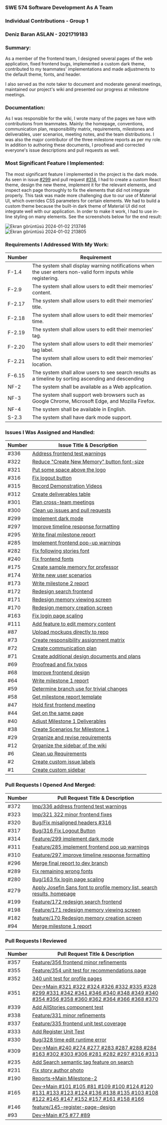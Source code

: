 ### SWE 574 Software Development As A Team
### Individual Contributions - Group 1
### Deniz Baran ASLAN - 2021719183

### Summary:

As a member of the frontend team, I designed several pages of the web application, fixed frontend bugs, implemented a custom dark theme, contributed to my teammates' implementations and made adjustments to the default theme, fonts, and header.

I also served as the note taker to document and moderate general meetings, maintained our project's wiki and presented our progress at milestone meetings.

### Documentation:

As I was responsible for the wiki, I wrote many of the pages we have with contributions from teammates. Mainly: the homepage, conventions, communication plan, responsibility matrix, requirements, milestones and deliverables, user scenarios, meeting notes, and the team distributions. I was also the major contributor of the three milestone reports as per my role. In addition to authoring these documents, I proofread and corrected everyone's issue descriptions and pull requests as well.

### Most Significant Feature I Implemented:

The most significant feature I implemented in the project is the dark mode. As seen in issue [#299](https://github.com/SWE574-Fall2023-Group1/SWE574-Fall2023-G1/issues/299) and pull request [#314](https://github.com/SWE574-Fall2023-Group1/SWE574-Fall2023-G1/pull/314), I had to create a custom React theme, design the new theme, implement it for the relevant elements, and inspect each page thoroughly to fix the elements that did not integrate properly. This task was made more challenging due to our use of Material UI, which overrides CSS parameters for certain elements. We had to build a custom theme because the built-in dark theme of Material UI did not integrate well with our application. In order to make it work, I had to use in-line styling on many elements. See the screenshots below for the end result:

![Ekran görüntüsü 2024-01-02 213746](https://hackmd.io/_uploads/SJq6_AWO6.png)
![Ekran görüntüsü 2024-01-02 213805](https://hackmd.io/_uploads/Sk9pORZdp.png)


### Requirements I Addressed With My Work:

|Number|Requirement|
|-|-|
|F-1.4|The system shall display warning notifications when the user enters non-valid form inputs while registering.
|F-2.9|The system shall allow users to edit their memories’ content.
|F-2.17|The system shall allow users to edit their memories’ title.	
|F-2.18|The system shall allow users to edit their memories’ time.	
|F-2.19|The system shall allow users to edit their memories’ tag.	
|F-2.20|The system shall allow users to edit their memories’ tag label.	
|F-2.21|The system shall allow users to edit their memories’ location.
|F-6.15|The system shall allow users to see search results as a timeline by sorting ascending and descending
|NF-2|	The system shall be available as a Web application.	
|NF-3|	The system shall support web browsers such as Google Chrome, Microsoft Edge, and Mozilla Firefox.	
|NF-4|	The system shall be available in English.
|S-2.3|	The system shall have dark mode support.

### Issues I Was Assigned and Handled:

|Number|Issue Title & Description|
|-|-|
|#336|[Address frontend test warnings](https://github.com/SWE574-Fall2023-Group1/SWE574-Fall2023-G1/issues/336)
|#322|[Reduce "Create New Memory" button font-size](https://github.com/SWE574-Fall2023-Group1/SWE574-Fall2023-G1/issues/322)
|#321|[Put some space above the logo](https://github.com/SWE574-Fall2023-Group1/SWE574-Fall2023-G1/issues/321)
|#316|[Fix logout button](https://github.com/SWE574-Fall2023-Group1/SWE574-Fall2023-G1/issues/316)
|#315|[Record Demonstration Videos](https://github.com/SWE574-Fall2023-Group1/SWE574-Fall2023-G1/issues/315)
|#312|[Create deliverables table](https://github.com/SWE574-Fall2023-Group1/SWE574-Fall2023-G1/issues/312)
|#301|[Plan cross-team meetings](https://github.com/SWE574-Fall2023-Group1/SWE574-Fall2023-G1/issues/301)
|#300|[Clean up issues and pull requests](https://github.com/SWE574-Fall2023-Group1/SWE574-Fall2023-G1/issues/300)
|#299|[Implement dark mode](https://github.com/SWE574-Fall2023-Group1/SWE574-Fall2023-G1/issues/299)
|#297|[Improve timeline response formatting](https://github.com/SWE574-Fall2023-Group1/SWE574-Fall2023-G1/issues/297)
|#295|[Write final milestone report](https://github.com/SWE574-Fall2023-Group1/SWE574-Fall2023-G1/issues/295)
|#285|[Implement frontend pop-up warnings](https://github.com/SWE574-Fall2023-Group1/SWE574-Fall2023-G1/issues/285)
|#282|[Fix following stories font](https://github.com/SWE574-Fall2023-Group1/SWE574-Fall2023-G1/issues/282)
|#240|[Fix frontend fonts](https://github.com/SWE574-Fall2023-Group1/SWE574-Fall2023-G1/issues/240)
|#175|[Create sample memory for professor](https://github.com/SWE574-Fall2023-Group1/SWE574-Fall2023-G1/issues/175)
|#174|[Write new user scenarios](https://github.com/SWE574-Fall2023-Group1/SWE574-Fall2023-G1/issues/174)
|#173|[Write milestone 2 report](https://github.com/SWE574-Fall2023-Group1/SWE574-Fall2023-G1/issues/173)
|#172|[Redesign search frontend](https://github.com/SWE574-Fall2023-Group1/SWE574-Fall2023-G1/issues/172)
|#171|[Redesign memory viewing screen](https://github.com/SWE574-Fall2023-Group1/SWE574-Fall2023-G1/issues/171)
|#170|[Redesign memory creation screen](https://github.com/SWE574-Fall2023-Group1/SWE574-Fall2023-G1/issues/170)
|#163|[Fix login page scaling](https://github.com/SWE574-Fall2023-Group1/SWE574-Fall2023-G1/issues/163)
|#111|[Add feature to edit memory content](https://github.com/SWE574-Fall2023-Group1/SWE574-Fall2023-G1/issues/111)
|#87|[Upload mockups directly to repo](https://github.com/SWE574-Fall2023-Group1/SWE574-Fall2023-G1/issues/87)
|#73|[Create responsibility assignment matrix](https://github.com/SWE574-Fall2023-Group1/SWE574-Fall2023-G1/issues/73)
|#72|[Create communication plan](https://github.com/SWE574-Fall2023-Group1/SWE574-Fall2023-G1/issues/72)
|#71|[Create additional design documents and plans](https://github.com/SWE574-Fall2023-Group1/SWE574-Fall2023-G1/issues/71)
|#69|[Proofread and fix typos](https://github.com/SWE574-Fall2023-Group1/SWE574-Fall2023-G1/issues/69)
|#68|[Improve frontend design](https://github.com/SWE574-Fall2023-Group1/SWE574-Fall2023-G1/issues/68)
|#64|[Write milestone 1 report](https://github.com/SWE574-Fall2023-Group1/SWE574-Fall2023-G1/issues/64)
|#59|[Determine branch use for trivial changes](https://github.com/SWE574-Fall2023-Group1/SWE574-Fall2023-G1/issues/59)
|#58|[Get milestone report template](https://github.com/SWE574-Fall2023-Group1/SWE574-Fall2023-G1/issues/58)
|#47|[Hold first frontend meeting](https://github.com/SWE574-Fall2023-Group1/SWE574-Fall2023-G1/issues/47)
|#44|[Get on the same page](https://github.com/SWE574-Fall2023-Group1/SWE574-Fall2023-G1/issues/44)
|#40|[Adjust Milestone 1 Deliverables](https://github.com/SWE574-Fall2023-Group1/SWE574-Fall2023-G1/issues/40)
|#38|[Create Scenarios for Milestone 1](https://github.com/SWE574-Fall2023-Group1/SWE574-Fall2023-G1/issues/38)
|#29|[Organize and revise requirements](https://github.com/SWE574-Fall2023-Group1/SWE574-Fall2023-G1/issues/29)
|#12|[Organize the sidebar of the wiki ](https://github.com/SWE574-Fall2023-Group1/SWE574-Fall2023-G1/issues/12)
|#6|[Clean up Requirements](https://github.com/SWE574-Fall2023-Group1/SWE574-Fall2023-G1/issues/6)
|#2|[Create custom issue labels](https://github.com/SWE574-Fall2023-Group1/SWE574-Fall2023-G1/issues/2)
|#1|[Create custom sidebar](https://github.com/SWE574-Fall2023-Group1/SWE574-Fall2023-G1/issues/1)


### Pull Requests I Opened And Merged:

|Number|Pull Request Title & Description|
|-|-|
|#372|[Imp/336 address frontend test warnings](https://github.com/SWE574-Fall2023-Group1/SWE574-Fall2023-G1/pull/372)
|#323|[Imp/321 322 minor frontend fixes](https://github.com/SWE574-Fall2023-Group1/SWE574-Fall2023-G1/pull/323)
|#320|[Bug/Fix misaligned headers #316](https://github.com/SWE574-Fall2023-Group1/SWE574-Fall2023-G1/pull/320)
|#317|[Bug/316 Fix Logout Button](https://github.com/SWE574-Fall2023-Group1/SWE574-Fall2023-G1/pull/317)
|#314|[Feature/299 implement dark mode](https://github.com/SWE574-Fall2023-Group1/SWE574-Fall2023-G1/pull/314)
|#311|[Feature/285 implement frontend pop up warnings](https://github.com/SWE574-Fall2023-Group1/SWE574-Fall2023-G1/pull/311)
|#310|[Feature/297 improve timeline response formatting](https://github.com/SWE574-Fall2023-Group1/SWE574-Fall2023-G1/pull/310)
|#296|[Merge final report to dev branch](https://github.com/SWE574-Fall2023-Group1/SWE574-Fall2023-G1/pull/296)
|#289|[Fix remaining wrong fonts](https://github.com/SWE574-Fall2023-Group1/SWE574-Fall2023-G1/pull/289)
|#280|[Bug/163 fix login page scaling](https://github.com/SWE574-Fall2023-Group1/SWE574-Fall2023-G1/pull/280)
|#279|[Apply Josefin Sans font to profile memory list, search results, homepage](https://github.com/SWE574-Fall2023-Group1/SWE574-Fall2023-G1/pull/279)
|#199|[Feature/172 redesign search frontend](https://github.com/SWE574-Fall2023-Group1/SWE574-Fall2023-G1/pull/199)
|#198|[Feature/171 redesign memory viewing screen](https://github.com/SWE574-Fall2023-Group1/SWE574-Fall2023-G1/pull/198)
|#182|[feature/170 Redesign memory creation screen](https://github.com/SWE574-Fall2023-Group1/SWE574-Fall2023-G1/pull/182)
|#94|[Merge milestone 1 report](https://github.com/SWE574-Fall2023-Group1/SWE574-Fall2023-G1/pull/94)

### Pull Requests I Reviewed

|Number|Pull Request Title & Description
|-|-
|#357|[Feature/356 frontend minor refinements](https://github.com/SWE574-Fall2023-Group1/SWE574-Fall2023-G1/pull/357)
|#355|[Feature/354 unit test for recommendations page](https://github.com/SWE574-Fall2023-Group1/SWE574-Fall2023-G1/pull/355)
|#352|[340 unit test for profile pages](https://github.com/SWE574-Fall2023-Group1/SWE574-Fall2023-G1/pull/352)
|#351|[Dev->Main #321 #322 #324 #326 #332 #335 #328 #299 #331 #342 #341 #346 #340 #348 #349 #340 #354 #356 #358 #360 #362 #364 #366 #368 #370](https://github.com/SWE574-Fall2023-Group1/SWE574-Fall2023-G1/pull/351)
|#339|[Add AllStories component test](https://github.com/SWE574-Fall2023-Group1/SWE574-Fall2023-G1/pull/339)
|#338|[Feature/331 minor refinements](https://github.com/SWE574-Fall2023-Group1/SWE574-Fall2023-G1/pull/338)
|#337|[Feature/335 frontend unit test coverage](https://github.com/SWE574-Fall2023-Group1/SWE574-Fall2023-G1/pull/337)
|#333|[Add Register Unit Test](https://github.com/SWE574-Fall2023-Group1/SWE574-Fall2023-G1/pull/333)
|#330|[Bug/328 time edit runtime error](https://github.com/SWE574-Fall2023-Group1/SWE574-Fall2023-G1/pull/330)
|#309|[Dev->Main #240 #274 #277 #283 #287 #288 #284 #163 #302 #303 #306 #281 #282 #297 #316 #313](https://github.com/SWE574-Fall2023-Group1/SWE574-Fall2023-G1/pull/309)
|#235|[Add Search semantic tag feature on search](https://github.com/SWE574-Fall2023-Group1/SWE574-Fall2023-G1/pull/235)
|#231|[Fix story author photo](https://github.com/SWE574-Fall2023-Group1/SWE574-Fall2023-G1/pull/231)
|#190|[Reports->Main Milestone-2](https://github.com/SWE574-Fall2023-Group1/SWE574-Fall2023-G1/pull/190)
|#165|[Dev->Main #101 #105 #81 #109 #100 #124 #120 #131 #133 #123 #124 #136 #138 #135 #103 #108 #122 #145 #147 #152 #157 #161 #158 #166 ](https://github.com/SWE574-Fall2023-Group1/SWE574-Fall2023-G1/pull/165)
|#146|[feature/145-register-page-design](https://github.com/SWE574-Fall2023-Group1/SWE574-Fall2023-G1/pull/146)
|#93|[Dev->Main #75 #77 #89](https://github.com/SWE574-Fall2023-Group1/SWE574-Fall2023-G1/pull/93)
